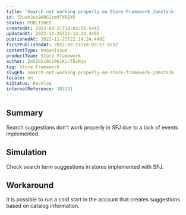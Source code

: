 ```yaml
---
title: 'Search not working properly on Store Framework Jamstack'
id: 7Duxb3ui9A8G1zm9TdRQY6
status: PUBLISHED
createdAt: 2022-03-21T18:03:56.544Z
updatedAt: 2022-11-25T22:14:24.449Z
publishedAt: 2022-11-25T22:14:24.449Z
firstPublishedAt: 2022-03-21T18:03:57.023Z
contentType: knownIssue
productTeam: Store Framework
author: 2mXZkbi0oi061KicTExNjo
tag: Store Framework
slugEN: search-not-working-properly-on-store-framework-jamstack
locale: en
kiStatus: Backlog
internalReference: 383231
---
```


## Summary


Search suggestions don't work properly in SFJ due to a lack of events implemented.




## Simulation


Check search term suggestions in stores implemented with SFJ.




## Workaround


It is possible to run a cold start in the account that creates suggestions based on catalog information.

